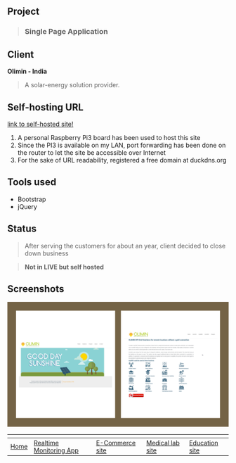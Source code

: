 ## Project
> ### Single Page Application

## Client
**Olimin - India**

> A solar-energy solution provider.

## Self-hosting URL
[link to self-hosted site!](http://olimin.duckdns.org:9000/)

1. A personal Raspberry Pi3 board has been used to host this site
2. Since the PI3 is available on my LAN, port forwarding has been done on the router to let the site be accessible over Internet
3. For the sake of URL readability, registered a free domain at duckdns.org

## Tools used
* Bootstrap
* jQuery 

## Status
> After serving the customers for about an year, client decided to close down business

> **Not in LIVE but self hosted**

## Screenshots
![](images/olimin1.png)

[]()  | []() | []() | []() | []()
------|------| -----|------|----- 
[Home](https://ajaymy.github.io/freelance-projects/) | [Realtime Monitoring App](projects/realtime) | [E-Commerce site](ecommerce) | [Medical lab site](lab) | [Education site](projects/education)


